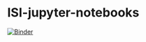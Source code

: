 # ISI-jupyter-notebooks

[![Binder](https://mybinder.org/badge_logo.svg)](https://mybinder.org/v2/gh/MarioKavula/ISI-jupyter-notebooks/Binder)
